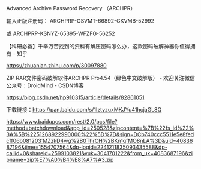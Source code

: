 Advanced Archive Password Recovery （ARCHPR）

输入正版注册码：
ARCHPRP-GSVMT-66892-GKVMB-52992

或
ARCHPRP-KSNYZ-65395-WFZFG-56252

【科研必备】千辛万苦找到的资料有解压密码怎么办，这款密码破解神器你值得拥有 - 知乎

https://zhuanlan.zhihu.com/p/30097880

ZIP RAR文件密码破解软件ARCHPR Pro4.54（绿色中文破解版） - 欢迎关注微信公众号：DroidMind - CSDN博客

https://blog.csdn.net/hp910315/article/details/82861051



下载链接：https://pan.baidu.com/s/1IztvzuxMKJYu41hcjaGL8Q

https://www.baidupcs.com/rest/2.0/pcs/file?method=batchdownload&app_id=250528&zipcontent=%7B%22fs_id%22%3A%5B%2251268922990000%22%5D%7D&sign=DCb740ccc5511e5e8fedcff06b081203:MZzkD4wg%2B0ThrCH%2BKn1qfMO8nLA%3D&uid=4083687196&time=1554707564&dp-logid=2241211835093435588&dp-callid=0&shareid=2599103821&vuk=3041701222&from_uk=4083687196&zipname=zip%E7%A0%B4%E8%A7%A3.zip

